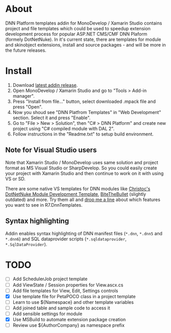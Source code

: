 # About

DNN Platform templates addin for MonoDevelop / Xamarin Studio contains project and file templates
which could be used to speedup extension development process for popular ASP.NET CMS/CMF DNN Plaform (formely DotNetNuke). 
In it's current state, there are templates for module and skinobject extensions, install and source packages - 
and will be more in the future releases.

# Install

1. Download [latest addin release](https://github.com/roman-yagodin/R7.DnnTemplates/releases).
2. Open MonoDevelop / Xamarin Studio and go to "Tools &gt; Add-in manager".
3. Press "Install from file..." button, select downloaded .mpack file and press "Open".
4. Now you shoud see "DNN Platfrom Templates" in "Web Development" section. Select it and press "Enable".
5. Go to "File &gt; New &gt; Solution", then "C# &gt; DNN Platform" and create new project using "C# compiled module with DAL 2".
6. Follow instructions in the "Readme.txt" to setup build environment.

## Note for Visual Studio users

Note that Xamarin Studio / MonoDevelop uses same solution and project format as MS Visual Studio or SharpDevelop. 
So you could easily create your project with Xamarin Studio and then continue to work on it with using VS or SD.

There are some native VS templates for DNN modules like [Christoc's DotNetNuke Module Development Template](http://christoctemplate.codeplex.com/),
[BiteTheBullet](http://www.bitethebullet.co.uk/VS2010DNNTemplate.aspx) (slightly outdated) and more. 
Try them all and [drop me a line](https://github.com/roman-yagodin/R7.DnnTemplates/issues) about which features you want to see in R7.DnnTemplates.

## Syntax highlighting

Addin enables syntax highlighting of DNN manifest files (`*.dnn`, `*.dnn5` and `*.dnn6`) and SQL dataprovider scripts (`*.sqldataprovider`, `*.SqlDataProvider`).

# TODO

- [ ] Add SchedulerJob project template
- [ ] Add ViewState / Session properties for View.ascx.cs
- [ ] Add file templates for View, Edit, Settings controls
- [x] Use template file for PetaPOCO class in a project template
- [ ] Learn to use ${Namespace} and other template variables
- [ ] Add joined table and sample code to access it
- [ ] Add sensible settings for module
- [x] Use MSBuild to automate extension package creation
- [ ] Review use ${AuthorCompany} as namespace prefix
